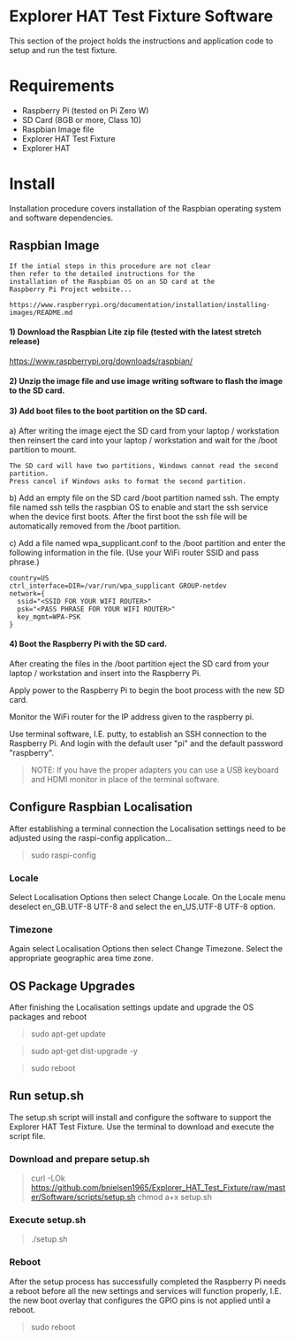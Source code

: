 # Explorer HAT Test Fixture Software

This section of the project holds the instructions and application code to setup
and run the test fixture.

# Requirements

- Raspberry Pi (tested on Pi Zero W)
- SD Card (8GB or more, Class 10)
- Raspbian Image file
- Explorer HAT Test Fixture
- Explorer HAT

# Install

Installation procedure covers installation of the Raspbian operating system and software
dependencies.

## Raspbian Image

```
If the intial steps in this procedure are not clear
then refer to the detailed instructions for the
installation of the Raspbian OS on an SD card at the
Raspberry Pi Project website...

https://www.raspberrypi.org/documentation/installation/installing-images/README.md
```

#### 1) Download the Raspbian Lite zip file (tested with the latest stretch release)

https://www.raspberrypi.org/downloads/raspbian/

#### 2) Unzip the image file and use image writing software to flash the image to the SD card.

#### 3) Add boot files to the boot partition on the SD card.

a) After writing the image eject the SD card from your laptop / workstation then
reinsert the card into your laptop / workstation and wait for the /boot partition to mount.

```
The SD card will have two partitions, Windows cannot read the second partition.
Press cancel if Windows asks to format the second partition.
```

b) Add an empty file on the SD card /boot partition named ssh. The empty file named
ssh tells the raspbian OS to enable and start the ssh service when the device
first boots. After the first boot the ssh file will be automatically removed from
the /boot partition.

c) Add a file named wpa_supplicant.conf to the /boot partition and enter the
following information in the file. (Use your WiFi router SSID and pass phrase.)

```shell
country=US
ctrl_interface=DIR=/var/run/wpa_supplicant GROUP-netdev
network={
  ssid="<SSID FOR YOUR WIFI ROUTER>"
  psk="<PASS PHRASE FOR YOUR WIFI ROUTER>"
  key_mgmt=WPA-PSK
}
```

#### 4) Boot the Raspberry Pi with the SD card.

After creating the files in the /boot partition eject the SD card from your
laptop / workstation and insert into the Raspberry Pi.

Apply power to the Raspberry Pi to begin the boot process with the new SD card.

Monitor the WiFi router for the IP address given to the raspberry pi.

Use terminal software, I.E. putty, to establish an SSH connection to the Raspberry Pi.
And login with the default user "pi" and the default password "raspberry".

> NOTE: If you have the proper adapters you can use a USB keyboard and HDMI monitor in place of the terminal software.


## Configure Raspbian Localisation

After establishing a terminal connection the Localisation settings need to be
adjusted using the raspi-config application...

> sudo raspi-config

### Locale

Select Localisation Options then select Change Locale. On the Locale menu
deselect en_GB.UTF-8 UTF-8 and select the en_US.UTF-8 UTF-8 option.


### Timezone

Again select Localisation Options then select Change Timezone. Select the
appropriate geographic area time zone.


## OS Package Upgrades

After finishing the Localisation settings update and upgrade the OS packages
and reboot

> sudo apt-get update

> sudo apt-get dist-upgrade -y

> sudo reboot


## Run setup.sh

The setup.sh script will install and configure the software to support the
Explorer HAT Test Fixture. Use the terminal to download and execute the script file.

### Download and prepare setup.sh

> curl -LOk https://github.com/bnielsen1965/Explorer_HAT_Test_Fixture/raw/master/Software/scripts/setup.sh
> chmod a+x setup.sh


### Execute setup.sh

> ./setup.sh

### Reboot

After the setup process has successfully completed the Raspberry Pi needs a reboot
before all the new settings and services will function properly, I.E. the new boot
overlay that configures the GPIO pins is not applied until a reboot.

> sudo reboot
